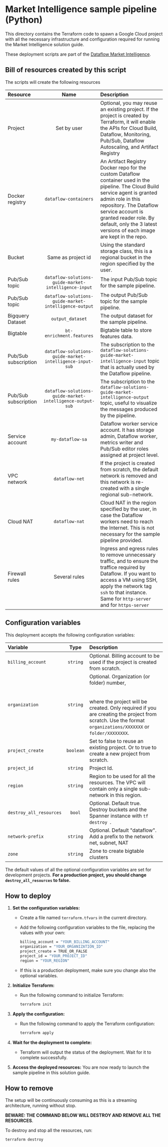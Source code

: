 # Market Intelligence sample pipeline (Python)

This directory contains the Terraform code to spawn a Google Cloud project
with all the necessary infrastructure and configuration required for running
the Market Intelligence solution guide.

These deployment scripts are part of the
[Dataflow Market Intelligence](../../use_cases/Market_Intelligence.md).

## Bill of resources created by this script

The scripts will create the following resources

| Resource             |                           Name                            | Description                                                                                                                                                                                                                                                                                      |
| :------------------- | :-------------------------------------------------------: | :----------------------------------------------------------------------------------------------------------------------------------------------------------------------------------------------------------------------------------------------------------------------------------------------- |
| Project              |                        Set by user                        | Optional, you may reuse an existing project. If the project is created by Terraform, it will enable the APIs for Cloud Build, Dataflow, Monitoring, Pub/Sub, Dataflow Autoscaling, and Artifact Registry                                                                                         |
| Docker registry      |                   `dataflow-containers`                   | An Artifact Registry Docker repo for the custom Dataflow container used in the pipeline. The Cloud Build service agent is granted admin role in this repository. The Dataflow service account is granted reader role. By default, only the 3 latest versions of each image are kept in the repo. |
| Bucket               |                    Same as project id                     | Using the standard storage class, this is a regional bucket in the region specified by the user.                                                                                                                                                                                                 |
| Pub/Sub topic        |   `dataflow-solutions-guide-market-intelligence-input`    | The input Pub/Sub topic for the sample pipeline.                                                                                                                                                                                                                                                 |
| Pub/Sub topic        |   `dataflow-solutions-guide-market-intelligence-output`   | The output Pub/Sub topic for the sample pipeline.                                                                                                                                                                                                                                                |
| Bigquery Dataset     |                     `output_dataset`                      | The output dataset for the sample pipeline.                                                                                                                                                                                                                                                      |
| Bigtable             |                 `bt-enrichment.features`                  | Bigtable table to store features data.                                                                                                                                                                                                                                                           |
| Pub/Sub subscription | `dataflow-solutions-guide-market-intelligence-input-sub`  | The subscription to the `dataflow-solutions-guide-market-intelligence-input` topic that is actually used by the Dataflow pipeline.                                                                                                                                                               |
| Pub/Sub subscription | `dataflow-solutions-guide-market-intelligence-output-sub` | The subscription to the `dataflow-solutions-guide-market-intelligence-output` topic, useful to visualize the messages produced by the pipeline.                                                                                                                                                  |
| Service account      |                     `my-dataflow-sa`                      | Dataflow worker service account. It has storage admin, Dataflow worker, metrics writer and Pub/Sub editor roles assigned at project level.                                                                                                                                                       |
| VPC network          |                      `dataflow-net`                       | If the project is created from scratch, the default network is removed and this network is re-created with a single regional sub-network.                                                                                                                                                        |
| Cloud NAT            |                      `dataflow-nat`                       | Cloud NAT in the region specified by the user, in case the Dataflow workers need to reach the Internet. This is not necessary for the sample pipeline provided.                                                                                                                                  |
| Firewall rules       |                       Several rules                       | Ingress and egress rules to remove unnecessary traffic, and to ensure the traffice required by Dataflow. If you want to access a VM using SSH, apply the network tag `ssh` to that instance. Same for `http-server` and for `https-server`                                                       |

## Configuration variables

This deployment accepts the following configuration variables:

| Variable                |   Type    | Description                                                                                                                                                                                                           |
| :---------------------- | :-------: | :-------------------------------------------------------------------------------------------------------------------------------------------------------------------------------------------------------------------- |
| `billing_account`       | `string`  | Optional. Billing account to be used if the project is created from scratch.                                                                                                                                          |
| `organization`          | `string`  | Optional. Organization (or folder) number, <br/><br/><br/>where the project will be created. Only required if you are creating the project from scratch. Use the format `organizations/XXXXXXX` or `folder/XXXXXXXX`. |
| `project_create`        | `boolean` | Set to false to reuse an existing project. Or to true to create a new project from scratch.                                                                                                                           |
| `project_id`            | `string`  | Project Id.                                                                                                                                                                                                           |
| `region`                | `string`  | Region to be used for all the resources. The VPC will contain only a single sub-network in this region.                                                                                                               |
| `destroy_all_resources` |  `bool`   | Optional. Default true. Destroy buckets and the Spanner instance with `tf destroy `.                                                                                                                                  |
| `network-prefix`        | `string`  | Optional. Default "dataflow". Add a prefix to the network net, subnet, NAT                                                                                                                                            |
| `zone`                  | `string`  | Zone to create bigtable clusters                                                                                                                                                                                      |

The default values of all the optional configuration variables are set for development projects.
**For a production project, you should change `destroy_all_resources` to false.**

## How to deploy

1. **Set the configuration variables:**

   - Create a file named `terraform.tfvars` in the current directory.
   - Add the following configuration variables to the file, replacing the values with your own:

     ```bash
     billing_account = "YOUR_BILLING_ACCOUNT"
     organization = "YOUR_ORGANIZATION_ID"
     project_create = TRUE_OR_FALSE
     project_id = "YOUR_PROJECT_ID"
     region = "YOUR_REGION"
     ```

   - If this is a production deployment, make sure you change also the optional variables.

2. **Initialize Terraform:**

   - Run the following command to initialize Terraform:

     ```bash
     terraform init
     ```

3. **Apply the configuration:**

   - Run the following command to apply the Terraform configuration:

     ```bash
     terraform apply
     ```

4. **Wait for the deployment to complete:**
   - Terraform will output the status of the deployment. Wait for it to complete successfully.
5. **Access the deployed resources:** You are now ready to launch the sample pipeline in this
   solution guide.

## How to remove

The setup will be continuously consuming as this is a streaming architecture, running without stop.

**BEWARE: THE COMMAND BELOW WILL DESTROY AND REMOVE ALL THE RESOURCES**.

To destroy and stop all the resources, run:

```bash
terraform destroy
```
